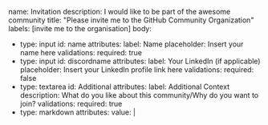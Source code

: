 name: Invitation
description: I would like to be part of the awesome community
title: "Please invite me to the GitHub Community Organization"
labels: [invite me to the organisation]
body:
  - type: input
    id: name
    attributes:
      label: Name
      placeholder: Insert your name here
    validations:
      required: true
  - type: input
    id: discordname
    attributes:
      label: Your LinkedIn  (if applicable)
      placeholder: Insert your LinkedIn profile link here
    validations:
      required: false
  - type: textarea
    id: Additional
    attributes:
      label: Additional Context
      description: What do you like about this community/Why do you want to join?
    validations:
      required: true
  - type: markdown
    attributes:
      value: |
      
